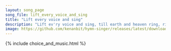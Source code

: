 ```yaml
---
layout: song_page
song_file: lift_every_voice_and_sing
title: "Lift every voice and sing"
description: "Lift ev'ry voice and sing, till earth and heaven ring, ring with the harmonies of liberty. Let our rejoicing rise high as the list'ning skies, let it ... theist 4part acapella 3verse musicbyother textbyother chords"
image: https://github.com/kenanbit/hymn-singer/releases/latest/download/lift_every_voice_and_sing-trad.png
---
```


{% include choice_and_music.html %}